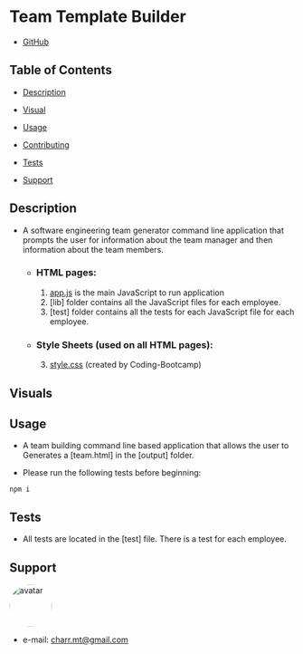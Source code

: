 #  **Team Template Builder** #

- [GitHub](https://github.com/charrmountain/team-builder)

## Table of Contents

- [Description](#description) 

- [Visual](#visual) 

- [Usage](#usage) 

- [Contributing](#contributing) 

- [Tests](#tests) 

- [Support](#support) 

## **Description**

-  A software engineering team generator command line application that prompts the user for information about the team manager and then information about the team members.

    - ### **HTML pages:**
         1. [app.js](app.js) is the main JavaScript to run application
         2. [lib] folder contains all the JavaScript files for each employee.
         3. [test] folder contains all the tests for each JavaScript file for each employee.

    - ### **Style Sheets** (used on all HTML pages)**:**
         3. [style.css](style.css) (created by Coding-Bootcamp)

## **Visuals**


## **Usage**
- A team building command line based application that allows the user to Generates a [team.html] in the [output] folder.

- Please run the following tests before beginning:
```
npm i
```

## **Tests**
- All tests are located in the [test] file. There is a test for each employee.

## **Support**
    
[<img src="https://avatars3.githubusercontent.com/u/60668617?v=4" alt="avatar" style="border-radius: 75px" width="75"/>](https://github.com/charrmountain)
- e-mail: charr.mt@gmail.com